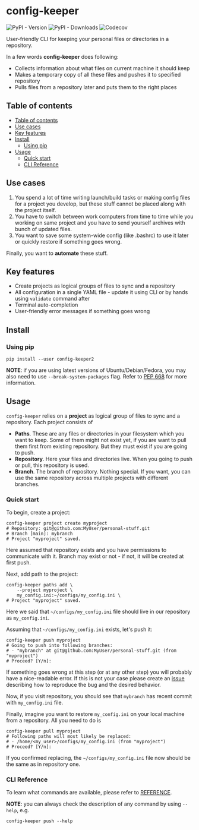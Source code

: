 # config-keeper

![PyPI - Version](https://img.shields.io/pypi/v/config-keeper2)
![PyPI - Downloads](https://img.shields.io/pypi/dm/config-keeper2)
![Codecov](https://img.shields.io/codecov/c/github/Quatters/config-keeper)

User-friendly CLI for keeping your personal files or directories in
a repository.

In a few words **config-keeper** does following:

* Collects information about what files on current machine it should keep
* Makes a temporary copy of all these files and pushes it to specified
repository
* Pulls files from a repository later and puts them to the right places

## Table of contents

* [Table of contents](#table-of-contents)
* [Use cases](#use-cases)
* [Key features](#key-features)
* [Install](#install)
  * [Using pip](#using-pip)
* [Usage](#usage)
  * [Quick start](#quick-start)
  * [CLI Reference](#cli-reference)

## Use cases

1. You spend a lot of time writing launch/build tasks or making config files
for a project you develop, but these stuff cannot be placed along with the
project itself.
1. You have to switch between work computers from time to time while you
working on same project and you have to send yourself archives with
bunch of updated files.
1. You want to save some system-wide config (like .bashrc) to use
it later or quickly restore if something goes wrong.

Finally, you want to **automate** these stuff.

## Key features

* Create projects as logical groups of files to sync and a repository
* All configuration in a single YAML file - update it using CLI or by hands
using ``validate`` command after
* Terminal auto-completion
* User-friendly error messages if something goes wrong

## Install

### Using pip

```shell
pip install --user config-keeper2
```

**NOTE**: if you are using latest versions of Ubuntu/Debian/Fedora, you may
also need to use `--break-system-packages` flag. Refer to
[PEP 668](https://peps.python.org/pep-0668/) for more information.

## Usage

``config-keeper`` relies on a **project** as logical group of files to sync
and a repository. Each project consists of

- **Paths**. These are any files or directories in your filesystem which you
want to keep. Some of them might not exist yet, if you are want to pull them
first from existing repository. But they must exist if you are going to push.
- **Repository**. Here your files and directories live. When you going to push
or pull, this repository is used.
- **Branch**. The branch of repository. Nothing special. If you want, you can
use the same repository across multiple projects with different branches.

### Quick start

To begin, create a project:

```shell
config-keeper project create myproject
# Repository: git@github.com:MyUser/personal-stuff.git
# Branch [main]: mybranch
# Project "myproject" saved.
```

Here assumed that repository exists and you have permissions
to communicate with it. Branch may exist or not - if not, it will be created
at first push.

Next, add path to the project:

```shell
config-keeper paths add \
    --project myproject \
    my_config.ini:~/configs/my_config.ini \
# Project "myproject" saved.
```

Here we said that ``~/configs/my_config.ini`` file should live in our
repository as ``my_config.ini``.

Assuming that ``~/configs/my_config.ini`` exists, let's push it:

```shell
config-keeper push myproject
# Going to push into following branches:
# - "mybranch" at git@github.com:MyUser/personal-stuff.git (from "myproject")
# Proceed? [Y/n]:
```

If something goes wrong at this step (or at any other step) you will probably
have a nice-readable error. If this is not your case please create an
[issue](https://github.com/Quatters/config-keeper/issues) describing how
to reproduce the bug and the desired behavior.

Now, if you visit repository, you should see that ``mybranch`` has recent
commit with ``my_config.ini`` file.

Finally, imagine you want to restore ``my_config.ini`` on your local machine
from a repository. All you need to do is

```shell
config-keeper pull myproject
# Following paths will most likely be replaced:
# - /home/<my_user>/configs/my_config.ini (from "myproject")
# Proceed? [Y/n]:
```

If you confirmed replacing, the ``~/configs/my_config.ini`` file now should
be the same as in repository one.

### CLI Reference

To learn what commands are available, please refer to
[REFERENCE](./REFERENCE.md).

**NOTE**: you can always check the description of any command by using
``--help``, e.g.

```shell
config-keeper push --help
```
